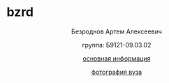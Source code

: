 # bzrd
<html lang="ru">
  <head>
  <meta charset="UTF-8">
  <title> Лабораторная работа №1 </title>
    <style>
        div{
            text-align: center       
           }
    </style>
</head>
 <body>
   <div>
<p> Безроднов Артем Алексеевич </p>
<p> группа: Б9121-09.03.02  </p>
<p> <a href="inf.html"> основная информация 
<p> <a href="img.html"> фотография вуза  
    </div>
 </body>
  </html>

